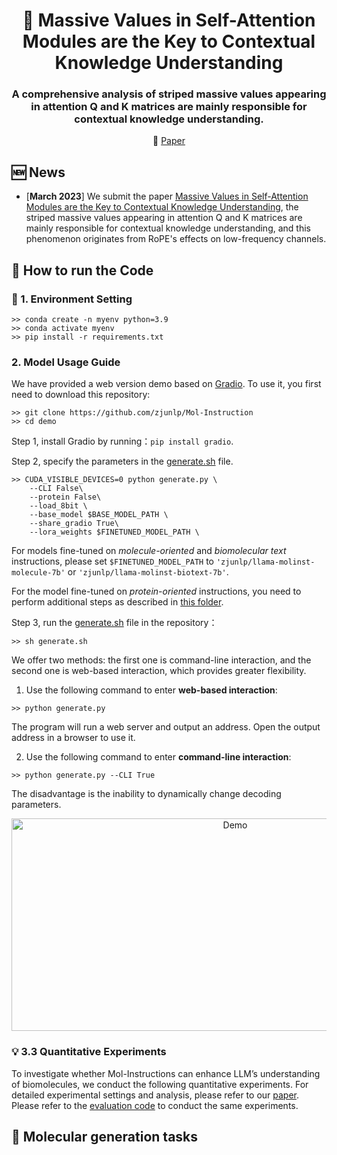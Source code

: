 <h1 align="center">  🍊 Massive Values in Self-Attention Modules are the Key to Contextual Knowledge Understanding </h1>
<h3 align="center">  A comprehensive analysis of striped massive values appearing in attention Q and K matrices are mainly responsible for contextual knowledge understanding. </h3>

<p align="center">
  📃 <a href="https://arxiv.org/abs/2306.08018" target="_blank">Paper</a> 



## 🆕 News
- \[**March 2023**\] We submit the paper [Massive Values in Self-Attention Modules are the Key to Contextual Knowledge Understanding](https://github.com/zjunlp/MolGen), the striped massive values appearing in attention Q and K matrices are mainly responsible for contextual knowledge understanding, and this phenomenon originates from RoPE's effects on low-frequency channels.




## 📝 How to run the Code

<h3 id="3-1"> 🤗 1. Environment Setting </h3>

```
>> conda create -n myenv python=3.9
>> conda activate myenv
>> pip install -r requirements.txt
```

<h3 id="3-2">  2. Model Usage Guide</h3>

We have provided a web version demo based on [Gradio](https://gradio.app). To use it, you first need to download this repository:

```shell
>> git clone https://github.com/zjunlp/Mol-Instruction
>> cd demo
```

Step 1, install Gradio by running：`pip install gradio`. 

Step 2, specify the parameters in the [generate.sh](./demo/generate.sh) file.

```shell
>> CUDA_VISIBLE_DEVICES=0 python generate.py \
    --CLI False\
    --protein False\
    --load_8bit \
    --base_model $BASE_MODEL_PATH \
    --share_gradio True\
    --lora_weights $FINETUNED_MODEL_PATH \
```

For models fine-tuned on *molecule-oriented* and *biomolecular text* instructions, please set `$FINETUNED_MODEL_PATH` to `'zjunlp/llama-molinst-molecule-7b'` or `'zjunlp/llama-molinst-biotext-7b'`.

For the model fine-tuned on *protein-oriented* instructions, you need to perform additional steps as described in [this folder](https://github.com/zjunlp/Mol-Instructions/tree/main/demo).

Step 3, run the [generate.sh](./demo/generate.sh) file in the repository： 

```shell
>> sh generate.sh
```

We offer two methods: the first one is command-line interaction, and the second one is web-based interaction, which provides greater flexibility. 

1. Use the following command to enter **web-based interaction**:
```shell
>> python generate.py
```
  The program will run a web server and output an address. Open the output address in a browser to use it.

2. Use the following command to enter **command-line interaction**:
```shell
>> python generate.py --CLI True
```
  The disadvantage is the inability to dynamically change decoding parameters.

<p align="center">
  <img alt="Demo" src=fig/gradio_interface_gif.gif style="width: 700px; height: 340px;"/>
</p>

<h3 id="3-3"> 💡 3.3 Quantitative Experiments</h3>

To investigate whether Mol-Instructions can enhance LLM’s understanding of biomolecules, we conduct the following quantitative experiments. 
For detailed experimental settings and analysis, please refer to our [paper](https://arxiv.org/pdf/2306.08018.pdf). Please refer to the [evaluation code](https://github.com/zjunlp/Mol-Instructions/tree/main/evaluation) to conduct the same experiments.

## 🧪 Molecular generation tasks
